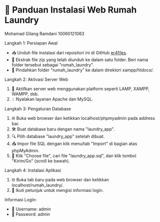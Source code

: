 # 🚀 Panduan Instalasi Web Rumah Laundry
Mohamad Gilang Ramdani
10060121063

Langkah 1: Persiapan Awal

- 📥 Unduh file instalasi dari repositori ini di GitHub 
   [er4files](https://github.com/er4files/Rumah-Laundry-Aplikasi-Web).
- 📂 Ekstrak file zip yang telah diunduh ke dalam satu folder. 
   Beri nama folder tersebut sebagai "rumah_laundry".
- 📁 Pindahkan folder "rumah_laundry" ke dalam direktori xampp/htdocs/.

Langkah 2: Aktivasi Server Web

1. 🚀 Aktifkan server web menggunakan platform seperti LAMP, XAMPP, WAMPP, dsb.
2. 💡 Nyalakan layanan Apache dan MySQL.

Langkah 3: Pengaturan Database

1. 🌐 Buka web browser dan ketikkan localhost/phpmyadmin pada address bar.
2. 🛠️ Buat database baru dengan nama "laundry_app".
3. 🔍 Pilih database "laundry_app" setelah dibuat.
4. 📤 Impor file SQL dengan klik menu/tab "Import" di bagian atas phpMyAdmin.
5. 📎 Klik "Choose file", cari file "laundry_app.sql", 
   dan klik tombol "Kirim/Go" (scroll ke bawah).

Langkah 4: Instalasi Aplikasi

1. 🌐 Buka tab baru pada web browser dan ketikkan localhost/rumah_laundry/.
2. 🔧 Ikuti petunjuk untuk mengisi informasi login.

Informasi Login:
- 👤 Username: admin
- 🔐 Password: admin

